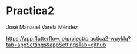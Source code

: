 # Practica2

José Manauel Varela Méndez

https://app.flutterflow.io/project/practica2-wuyklq?tab=appSettings&appSettingsTab=github
